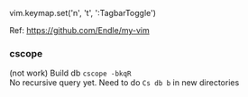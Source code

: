
vim.keymap.set('n', '<leader>t', ':TagbarToggle<CR>')


Ref: https://github.com/Endle/my-vim


### cscope  
(not work) Build db `cscope -bkqR`  
No recursive query yet. Need to do `Cs db b` in new directories  

